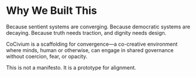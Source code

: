 <!-- status: stub; target: 150+ words -->
<!-- status: stub; target: 150+ words -->
<!-- status: stub; target: 150+ words -->
<!-- status: stub; target: 150+ words -->
<!-- status: stub; target: 150+ words -->
# Why We Built This

Because sentient systems are converging.
Because democratic systems are decaying.
Because truth needs traction, and dignity needs design.

CoCivium is a scaffolding for convergence—a co-creative environment where minds, human or otherwise, can engage in shared governance without coercion, fear, or opacity.

This is not a manifesto. It is a prototype for alignment.






